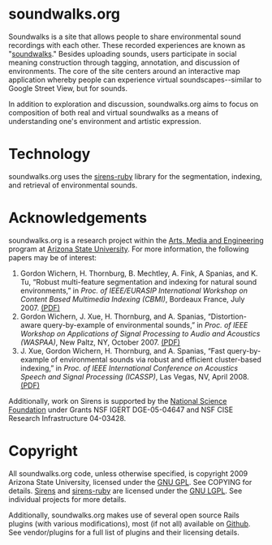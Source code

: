 # soundwalks.org
Soundwalks is a site that allows people to share environmental sound recordings with each other. These recorded experiences are known as "[soundwalks](http://www.acousticecology.org/)." Besides uploading sounds, users participate in social meaning construction through tagging, annotation, and discussion of environments. The core of the site centers around an interactive map application whereby people can experience virtual soundscapes--similar to Google Street View, but for sounds. 

In addition to exploration and discussion, soundwalks.org aims to focus on composition of both real and virtual soundwalks as a means of understanding one's environment and artistic expression.

# Technology
soundwalks.org uses the [sirens-ruby](http://www.github.com/plant/sirens-ruby) library for the segmentation, indexing, and retrieval of environmental sounds. 
 
# Acknowledgements
soundwalks.org is a research project within the [Arts, Media and Engineering](http://ame.asu.edu/) program at [Arizona State University](http://asu.edu/). For more information, the following papers may be of interest:

1. Gordon Wichern, H. Thornburg, B. Mechtley, A. Fink, A Spanias, and K. Tu, “Robust multi-feature segmentation and indexing for natural sound environments,” in _Proc. of IEEE/EURASIP International Workshop on Content Based Multimedia Indexing (CBMI)_, Bordeaux France, July 2007. [(PDF)](http://www.public.asu.edu/~gwichern/CBMI07.pdf)
2. Gordon Wichern, J. Xue, H. Thornburg, and A. Spanias, “Distortion-aware query-by-example of environmental sounds,” in _Proc. of IEEE Workshop on Applications of Signal Processing to Audio and Acoustics (WASPAA)_, New Paltz, NY, October 2007. [(PDF)](http://www.public.asu.edu/~gwichern/WASPAA07.pdf)
3. J. Xue, Gordon Wichern, H. Thornburg, and A. Spanias, “Fast query-by-example of environmental sounds via robust and efficient cluster-based indexing,” in _Proc. of IEEE International Conference on Acoustics Speech and Signal Processing (ICASSP)_, Las Vegas, NV, April 2008. [(PDF)](http://www.public.asu.edu/~gwichern/cluster_ICASSP08.pdf)

Additionally, work on Sirens is supported by the [National Science Foundation](http://www.nsf.gov/) under Grants NSF IGERT DGE-05-04647 and NSF CISE Research Infrastructure 04-03428.

# Copyright
All soundwalks.org code, unless otherwise specified, is copyright 2009 Arizona State University, licensed under the [GNU GPL](http://creativecommons.org/licenses/GPL/2.0/). See COPYING for details. [Sirens](http://www.github.com/plant/sirens) and [sirens-ruby](http://www.github.com/plant/sirens-ruby) are licensed under the [GNU LGPL](http://creativecommons.org/licenses/LGPL/2.1/). See individual projects for more details.

Additionally, soundwalks.org makes use of several open source Rails plugins (with various modifications), most (if not all) available on [Github](http://www.github.com). See vendor/plugins for a full list of plugins and their licensing details.
